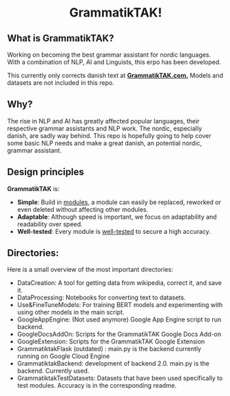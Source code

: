 <div align="center">

# GrammatikTAK!

</div>

## What is GrammatikTAK?

Working on becoming the best grammar assistant for nordic languages. With a combination of NLP, AI and Linguists, this erpo has been developed.

This currently only corrects danish text at [**GrammatikTAK.com.**](https://www.grammatiktak.com) Models and datasets are not included in this repo.

## Why?
The rise in NLP and AI has greatly affected popular languages, their respective grammar assistants and NLP work. The nordic, especially danish, are sadly way behind. This repo is hopefully going to help cover some basic NLP needs and make a great danish, an potential nordic, grammar assistant.

## Design principles
**GrammatikTAK** is:

- **Simple**: Build in [modules](https://github.com/Apros7/GrammatikTAK/tree/main/GrammatiktakBackend), a module can easily be replaced, reworked or even deleted without affecting other modules.
- **Adaptable**: Although speed is important, we focus on adaptability and readability over speed.
- **Well-tested**: Every module is [well-tested](https://github.com/Apros7/GrammatikTAK/tree/main/FineTuneModels) to secure a high accuracy.


## Directories:

Here is a small overview of the most important directories:

* DataCreation: A tool for getting data from wikipedia, correct it, and save it.
* DataProcessing: Notebooks for converting text to datasets.
* Use&FineTuneModels: For training BERT models and experimenting with using other models in the main script.
* GoogleAppEngine: (Not used anymore) Google App Engine script to run backend.
* GoogleDocsAddOn: Scripts for the GrammatikTAK Google Docs Add-on
* GoogleExtension: Scripts for the GrammatikTAK Google Extension
* GrammatiktakFlask (outdated) : main.py is the backend currently running on Google Cloud Engine
* GrammatiktakBackend: development of backend 2.0. main.py is the backend. Currently used.
* GrammatiktakTestDatasets: Datasets that have been used specifically to test modules. Accuracy is in the corresponding readme.
